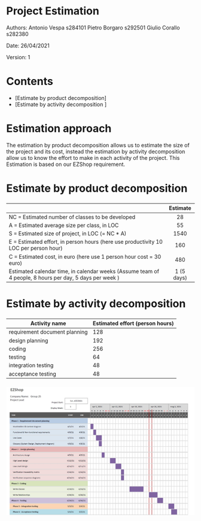 # Project Estimation  
Authors:
	Antonio Vespa s284101
	Pietro Borgaro s292501
	Giulio Corallo s282380

Date: 26/04/2021

Version: 1
# Contents
- [Estimate by product decomposition]
- [Estimate by activity decomposition ]
# Estimation approach
The estimation by product decomposition allows us to estimate the size of the project and its cost, instead the estimation by activity decomposition allow us to know the effort to make in each activity of the project. This Estimation is based on our EZShop requirement.
# Estimate by product decomposition
### 
|             | Estimate                        |             
| ----------- | :-------------------------------: |  
| NC =  Estimated number of classes to be developed   |            28                 |             
|  A = Estimated average size per class, in LOC       |            55                | 
| S = Estimated size of project, in LOC (= NC * A) |           1540              |             
| E = Estimated effort, in person hours (here use productivity 10 LOC per person hour)  |   160    |   
| C = Estimated cost, in euro (here use 1 person hour cost = 30 euro) | 480 | 
| Estimated calendar time, in calendar weeks (Assume team of 4 people, 8 hours per day, 5 days per week ) | 1 (5 days)|               
# Estimate by activity decomposition
### 
|         Activity name    | Estimated effort (person hours)   |             
| ----------- | ------------------------------- | 
| requirement document planning | 128 |
| design planning | 192 |
| coding | 256 |
| testing | 64 |
| integration testing | 48 |
| acceptance testing | 48 |


###
![Gantt](/ezshop-master//Deliverables/immagini/Gantt.jpg)
